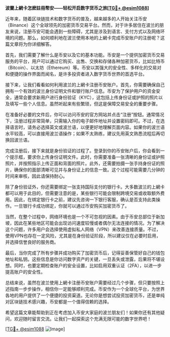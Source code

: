 **波蘭上網卡怎麽註冊幣安——轻松开启数字货币之旅[[TG💪+ @esim1088](https://t.me/s/esim1088)]**

近年来，随着区块链技术和数字货币的普及，越来越多的人开始关注币安（Binance）这个全球领先的加密货币交易平台。然而，对于许多居住在波兰的朋友来说，注册币安可能会遇到一些障碍，尤其是涉及到语言、支付方式以及网络环境的问题。那么，如何顺利地在波兰使用本地的上網卡完成币安账户的注册呢？这篇文章将为你详细解答。

首先，我们需要了解什么是币安以及它的基本功能。币安是一个提供加密货币交易服务的平台，用户可以通过它购买、出售、交换和存储各种加密货币，比如比特币（Bitcoin）、以太坊（Ethereum）等。币安以其强大的安全性、多样化的交易对和便捷的操作界面而闻名，是许多投资者进入数字货币世界的首选平台。

接下来，让我们看看如何利用波兰的上網卡注册币安账户。首先，你需要确保自己拥有一个有效的波兰身份证明文件和银行账户信息。币安为了保护用户的资金安全，通常会要求新用户进行身份验证（KYC），这包括上传身份证或护照的照片以及填写一些个人信息。虽然听起来有些繁琐，但这是保障交易安全的重要步骤。

在准备好必要的文件后，你可以访问币安的官方网站并点击“注册”按钮。通常情况下，注册过程非常简单，只需输入你的电子邮件地址并设置密码即可。不过，在选择语言时，请务必选择英文或波兰语，以便更好地理解页面内容。如果你的波兰语水平较高，可以直接用波兰语操作；如果不太熟练，建议先用英文熟悉流程后再切换回波兰语。

完成注册后，接下来就是身份验证的过程了。登录到你的币安账户后，你会看到一个提示框，要求你上传身份证明文件。此时，你需要准备一张清晰的身份证或护照照片，并按照指示上传正面和背面的照片。此外，还需要拍摄一张手持身份证的照片，确保你的面部清晰可见并与身份证上的信息一致。这个过程可能需要几分钟的时间来审核，因此请保持耐心。

除了身份验证外，你还需要绑定一张支持国际支付的银行卡。大多数波兰的上網卡都可以用于此目的，但需要注意的是，某些银行可能会限制跨境交易或收取额外费用。因此，在绑定银行卡之前，建议先咨询一下银行客服，确认是否支持此类操作。一旦银行卡成功绑定，你就可以通过币安购买加密货币了。

当然，在整个过程中，网络环境也是一个不可忽视的因素。由于币安总部位于新加坡，因此在某些地区可能会出现访问速度较慢或者偶尔无法连接的情况。为了解决这个问题，许多用户会选择使用虚拟私人网络（VPN）来改善连接质量。不过，使用VPN也存在一定风险，尤其是在身份验证阶段，所以建议仅在必要时启用，并选择信誉良好的服务商。

最后，当你完成了所有步骤并成功购买了加密货币后，记得妥善保管好自己的钱包地址和私钥。这些信息是你访问数字资产的关键，一旦丢失或泄露，后果将不堪设想。同时，也要定期检查账户的安全设置，比如启用双重认证（2FA），以进一步提高账户的安全性。

总结来说，虽然在波兰使用上網卡注册币安账户需要经过几个步骤，但只要按照上述指南一步步操作，相信你一定能够顺利完成。币安作为一个全球化平台，为世界各地的用户提供了一个便捷的投资渠道。无论你是想尝试投资加密货币，还是单纯对区块链技术感兴趣，币安都是一个值得信赖的选择。

希望这篇文章能帮助到正在考虑加入币安大家庭的波兰朋友们！如果你还有其他疑问，欢迎随时留言交流。让我们一起探索这个充满无限可能的数字世界吧！

[[TG💪+ @esim1088](https://t.me/s/esim1088) ![Image](https://i.postimg.cc/4NQfJmqS/Snipaste-2025-05-13-00-14-12.png)]